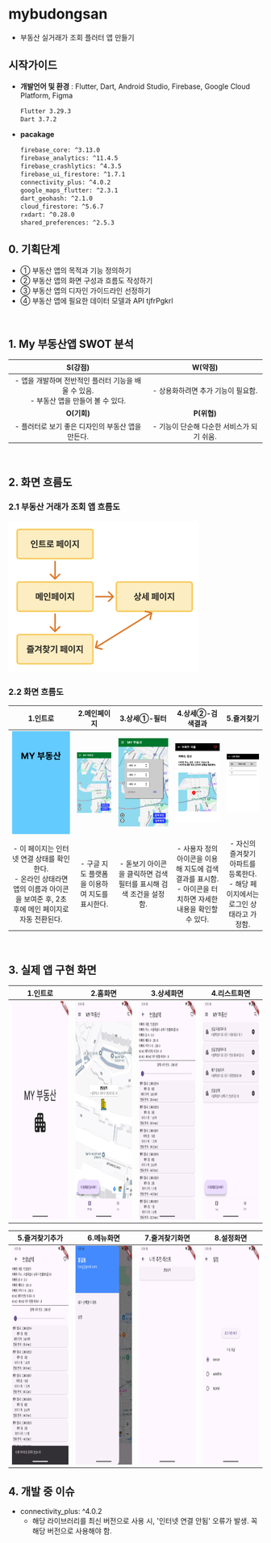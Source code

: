 # mybudongsan
- 부동산 실거래가 조회 플러터 앱 만들기

## 시작가이드
- **개발언어 및 환경** : Flutter, Dart, Android Studio, Firebase, Google Cloud Platform, Figma
   ```
   Flutter 3.29.3
   Dart 3.7.2
   ```
- **pacakage**
   ```
   firebase_core: ^3.13.0
   firebase_analytics: ^11.4.5
   firebase_crashlytics: ^4.3.5
   firebase_ui_firestore: ^1.7.1
   connectivity_plus: ^4.0.2
   google_maps_flutter: ^2.3.1
   dart_geohash: ^2.1.0
   cloud_firestore: ^5.6.7
   rxdart: ^0.28.0
   shared_preferences: ^2.5.3
   ```

## 0. 기획단계
- ① 부동산 앱의 목적과 기능 정의하기
- ② 부동산 앱의 화면 구성과 흐름도 작성하기
- ③ 부동산 앱의 디자인 가이드라인 선정하기
- ④ 부동산 앱에 필요한 데이터 모델과 API tjfrPgkrl

<br />

## 1. My 부동산앱 SWOT 분석
   | **S(강점)** | **W(약점)** |
   |:---:|:---:|
   | - 앱을 개발하며 전반적인 플러터 기능을 배울 수 있음.<br>- 부동산 앱을 만들어 볼 수 있다. | - 상용화하려면 추가 기능이 필요함.<br> |
   | **O(기회)** | **P(위협)** |
   | - 플러터로 보기 좋은 디자인의 부동산 앱을 만든다.<br> | - 기능이 단순해 다순한 서비스가 되기 쉬움.<br> |

<br />

## 2. 화면 흐름도
### 2.1 부동산 거래가 조회 앱 흐름도
<img src="/md_img/app_flow.png" weight="200" height="300" />


### 2.2 화면 흐름도

| 1.인트로 | 2.메인페이지 | 3.상세①-필터 | 4.상세②-검색결과 | 5.즐겨찾기 |
|:---:|:---:|:---:|:---:|:---:|
| <img src="/md_img/화면흐름도/1.인트로페이지.png" style="width:130px;" /> | <img src="/md_img/화면흐름도/2.메인페이지-지도페이지.png" style="width:130px;" /> | <img src="/md_img/화면흐름도/3.상세1-필터페이지.png" style="width:130px;" /> | <img src="/md_img/화면흐름도/4.상세2-검색결과페이지.png" style="width:130px;" /> | <img src="/md_img/화면흐름도/5.즐겨찾기페이지.png" style="width:130px;" /> |
| - 이 페이지는 인터넷 연결 상태를 확인한다.<br>- 온라인 상태라면 앱의 이름과 아이콘을 보여준 후, 2초 후에 메인 페이지로 자동 전환된다. | - 구글 지도 플랫폼을 이용하여 지도를 표시한다. | - 돋보기 아이콘을 클릭하면 검색필터를 표시해 검색 조건을 설정함. | - 사용자 정의 아이콘을 이용해 지도에 검색결과를 표시함.<br>- 아이콘을 터치하면 자세한 내용을 확인할 수 있다. | - 자신의 즐겨찾기 아파트를 등록한다.<br>- 해당 페이지에서는 로그인 상태라고 가정함. |

<!--
|     화면 페이지    |        설명       |
|:---------------:|:----------------:|
| <img src="/md_img/화면흐름도/1.인트로페이지.png" weight="148.71" height="263.13" /> | - 이 페이지는 인터넷 연결 상태를 확인한다.<br>-온라인 상태라면 앱의 이름과 아이콘을 보여준 후, 2초 후에 메인 페이지로 자동 전환된다. |
| <img src="/md_img/화면흐름도/2.메인페이지-지도페이지.png" weight="148.71" height="263.13" /> | - 구글 지도 플랙폼을 이용하여 지도를 표시함. |
| <img src="/md_img/화면흐름도/3.상세1-필터페이지.png" weight="148.71" height="263.13" /> | - 돋보기 아이콘을 클릭하면 검색필터를 표시해 검색 조건을 설정함. |
| <img src="/md_img/화면흐름도/4.상세2-검색결과페이지.png" weight="148.71" height="263.13" /> | - 사용자 정의 아이콘을 이용해 지도에 검색결과를 표시함.<br>-아이콘을 터치하면 자세한 내용을 확인할 수 있다. |
| <img src="/md_img/화면흐름도/5.즐겨찾기페이지.png" weight="148.71" height="263.13" /> | - 자신의 즐겨찾기 아파트를 등록한다.<br>-해당 페이지에서는 로그인 상태라고 가정함. |
-->

<br />

## 3. 실제 앱 구현 화면
|1.인트로|2.홈화면|3.상세화면|4.리스트화면|
|---|---|---|---|
| <img src="md_img/구현화면/1)intro.png" weight="200" height="433.22" /> | <img src="md_img/구현화면/2).png" weight="200" height="433.22" /> | <img src="md_img/구현화면/3).png" weight="200" height="433.22" /> | <img src="md_img/구현화면/4).png" weight="200" height="433.22" /> |

|5.즐겨찾기추가|6.메뉴화면|7.줄겨찾기화면|8.설정화면|
|---|---|---|---|
| <img src="md_img/구현화면/5).png" weight="200" height="433.22" /> | <img src="md_img/구현화면/6).png" weight="200" height="433.22" /> | <img src="md_img/구현화면/7).png" weight="200" height="433.22" /> | <img src="md_img/구현화면/8).png" weight="200" height="433.22" /> |



## 4. 개발 중 이슈
- connectivity_plus: ^4.0.2
  - 해당 라이브러리를 최신 버전으로 사용 시, '인터넷 연결 안됨' 오류가 발생. 꼭 해당 버전으로 사용해야 함.






<!--
## Getting Started

This project is a starting point for a Flutter application.

A few resources to get you started if this is your first Flutter project:

- [Lab: Write your first Flutter app](https://docs.flutter.dev/get-started/codelab)
- [Cookbook: Useful Flutter samples](https://docs.flutter.dev/cookbook)

For help getting started with Flutter development, view the
[online documentation](https://docs.flutter.dev/), which offers tutorials,
samples, guidance on mobile development, and a full API reference.
-->
